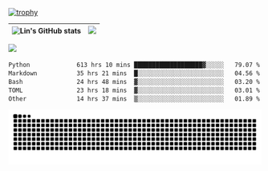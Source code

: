 [![trophy](https://github-profile-trophy.vercel.app/?username=ocss884&column=7)](https://github.com/ocss884)

| ![Lin's GitHub stats](https://github-readme-stats.vercel.app/api?username=ocss884&show_icons=true&hide_border=True&count_private=true) | ![](https://github-readme-streak-stats.herokuapp.com?user=ocss884&hide_border=true&date_format=M%20j%5B%2C%20Y%5D&ring=7EDDCF&fire=7EDDCF") |
| ------------------------------------------------------------ | ------------------------------------------------------------ |

![](https://komarev.com/ghpvc/?username=ocss884&color=brightgreen)

<!--START_SECTION:waka-->

```txt
Python             613 hrs 10 mins ███████████████████▓░░░░░   79.07 %
Markdown           35 hrs 21 mins  █░░░░░░░░░░░░░░░░░░░░░░░░   04.56 %
Bash               24 hrs 48 mins  ▓░░░░░░░░░░░░░░░░░░░░░░░░   03.20 %
TOML               23 hrs 18 mins  ▓░░░░░░░░░░░░░░░░░░░░░░░░   03.01 %
Other              14 hrs 37 mins  ▒░░░░░░░░░░░░░░░░░░░░░░░░   01.89 %
```

<!--END_SECTION:waka-->

<p align="center">
   <img src="https://github.com/ocss884/ocss884/blob/output/github-snake.svg" alt="snake">
</p>
